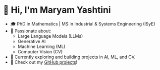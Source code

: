 # 👋 Hi, I'm Maryam Yashtini

- 🎓 PhD in Mathematics | MS in Industrial & Systems Engineering (ISyE)
- 🤖 Passionate about:
  - Large Language Models (LLMs)
  - Generative AI
  - Machine Learning (ML)
  - Computer Vision (CV)
- 🌱 Currently exploring and building projects in AI, ML, and CV.
- 💬 Check out my [GitHub projects](https://github.com/maryamyashtini)!


<!--
**maryamyashtini/maryamyashtini** is a ✨ _special_ ✨ repository because its `README.md` (this file) appears on your GitHub profile.

Here are some ideas to get you started:

- 🔭 I’m currently working on ...
- 🌱 I’m currently learning ...
- 👯 I’m looking to collaborate on ...
- 🤔 I’m looking for help with ...
- 💬 Ask me about ...
- 📫 How to reach me: ...
- 😄 Pronouns: ...
- ⚡ Fun fact: ...
-->
